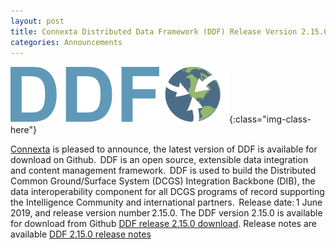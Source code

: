 ```yaml
---
layout: post
title: Connexta Distributed Data Framework (DDF) Release Version 2.15.0 Now Available 
categories: Announcements
---
```

![Distributed Data Framework](/images/logo-ddf2.png){:class="img-class-here"} 

<p><a href="https://www.connexta.com">Connexta</a> is pleased to announce, the latest version of DDF is available for download on Github.  DDF is an open source, extensible data integration and content management framework.  DDF is used to build the Distributed Common Ground/Surface System (DCGS) Integration Backbone (DIB), the data interoperability component for all DCGS programs of record supporting the Intelligence Community and international partners.  Release date: 1 June 2019, and release version number 2.15.0. The DDF version 2.15.0 is available for download from Github <a href="https://github.com/codice/ddf/releases/tag/ddf-2.15.0">DDF release 2.15.0 download</a>. Release notes are available <a href="https://codice.atlassian.net/wiki/spaces/DDF/pages/688521217/DDF+2.15.0+Release+Notes">DDF 2.15.0 release notes</a></p>
 